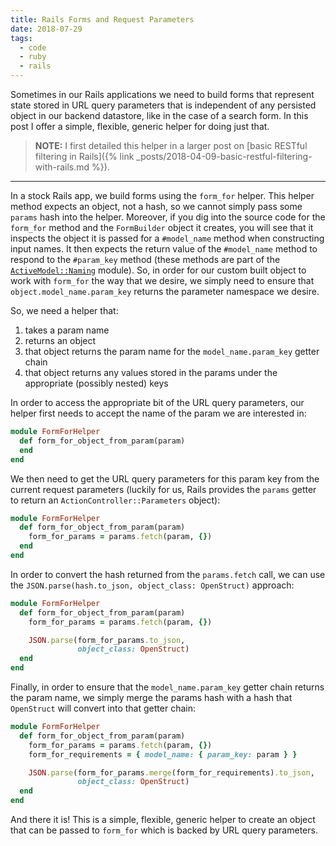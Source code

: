 ```yaml
---
title: Rails Forms and Request Parameters
date: 2018-07-29
tags:
  - code
  - ruby
  - rails
---
```


Sometimes in our Rails applications we need to build forms that represent state stored in URL query parameters that is independent of any persisted object in our backend datastore, like in the case of a search form. In this post I offer a simple, flexible, generic helper for doing just that. 

<!--/summary-->

>**NOTE:** I first detailed this helper in a larger post on [basic RESTful filtering in Rails]({% link _posts/2018-04-09-basic-restful-filtering-with-rails.md %}).

- - -

In a stock Rails app, we build forms using the `form_for` helper. This helper method expects an object, not a hash, so we cannot simply pass some `params` hash into the helper. Moreover, if you dig into the source code for the `form_for` method and the `FormBuilder` object it creates, you will see that it inspects the object it is passed for a `#model_name` method when constructing input names. It then expects the return value of the `#model_name` method to respond to the `#param_key` method (these methods are part of the [`ActiveModel::Naming`](http://api.rubyonrails.org/classes/ActiveModel/Naming.html) module). So, in order for our custom built object to work with `form_for` the way that we desire, we simply need to ensure that `object.model_name.param_key` returns the parameter namespace we desire.

So, we need a helper that:

1. takes a param name
2. returns an object
3. that object returns the param name for the `model_name.param_key` getter chain
4. that object returns any values stored in the params under the appropriate (possibly nested) keys

In order to access the appropriate bit of the URL query parameters, our helper first needs to accept the name of the param we are interested in:

~~~ruby
module FormForHelper
  def form_for_object_from_param(param)
  end
end
~~~

We then need to get the URL query parameters for this param key from the current request parameters (luckily for us, Rails provides the `params` getter to return an `ActionController::Parameters` object):

~~~ruby
module FormForHelper
  def form_for_object_from_param(param)
    form_for_params = params.fetch(param, {})
  end
end
~~~

In order to convert the hash returned from the `params.fetch` call, we can use the `JSON.parse(hash.to_json, object_class: OpenStruct)` approach:

~~~ruby
module FormForHelper
  def form_for_object_from_param(param)
    form_for_params = params.fetch(param, {})

    JSON.parse(form_for_params.to_json,
               object_class: OpenStruct)
  end
end
~~~

Finally, in order to ensure that the `model_name.param_key` getter chain returns the param name, we simply merge the params hash with a hash that `OpenStruct` will convert into that getter chain:

~~~ruby
module FormForHelper
  def form_for_object_from_param(param)
    form_for_params = params.fetch(param, {})
    form_for_requirements = { model_name: { param_key: param } }

    JSON.parse(form_for_params.merge(form_for_requirements).to_json,
               object_class: OpenStruct)
  end
end
~~~

And there it is! This is a simple, flexible, generic helper to create an object that can be passed to `form_for` which is backed by URL query parameters.
